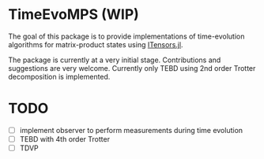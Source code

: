 # TimeEvoMPS (WIP)
The goal of this package is to provide implementations of time-evolution algorithms for matrix-product states using 
[ITensors.jl](https://github.com/ITensor/ITensors.jl). 

The package is currently at a very initial stage. Contributions and suggestions are very welcome. 
Currently only TEBD using 2nd order Trotter decomposition is implemented. 

# TODO
- [ ] implement observer to perform measurements during time evolution
- [ ] TEBD with 4th order Trotter
- [ ] TDVP
